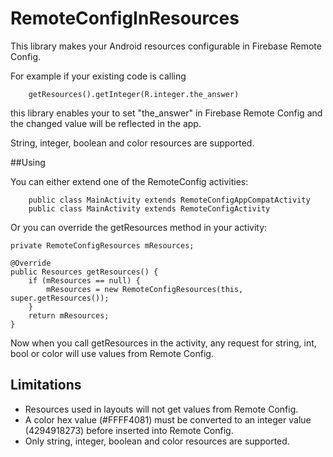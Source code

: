 # RemoteConfigInResources
This library makes your Android resources configurable in Firebase Remote Config.
 
For example if your existing code is calling
  
        getResources().getInteger(R.integer.the_answer)
        
this library enables your to set "the_answer" in Firebase Remote Config and the changed value will be reflected in the app.

String, integer, boolean and color resources are supported.

##Using

You can either extend one of the RemoteConfig activities:

        public class MainActivity extends RemoteConfigAppCompatActivity
        public class MainActivity extends RemoteConfigActivity
        
Or you can override the getResources method in your activity:

    private RemoteConfigResources mResources;
    
    @Override
    public Resources getResources() {
        if (mResources == null) {
            mResources = new RemoteConfigResources(this, super.getResources());
        }
        return mResources;
    }
    
Now when you call getResources in the activity, any request for string, int, bool or color will use values from Remote Config.
 
## Limitations
- Resources used in layouts will not get values from Remote Config.
- A color hex value (#FFFF4081) must be converted to an integer value (4294918273) before inserted into Remote Config.
- Only string, integer, boolean and color resources are supported.